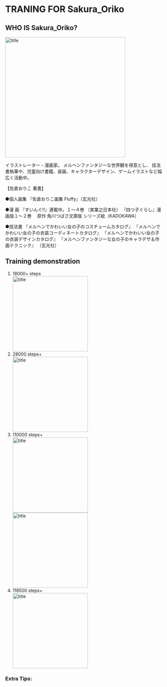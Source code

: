 #  TRANING FOR Sakura_Oriko

## WHO IS Sakura_Oriko?

<img src="https://github.com/ShiinaMono/sakura_oriko/blob/master/pictures/skara.jpeg" width="384" height="384" title="title">

イラストレーター・漫画家。
メルヘンファンタジーな世界観を得意とし、
技法書執筆や、児童向け書籍、装画、キャラクターデザイン、ゲームイラストなど幅広く活動中。

【佐倉おりこ 著書】

●個人画集
『佐倉おりこ画集 Fluffy』（玄光社）

●漫 画
『すいんぐ!!』連載中。１～４巻 （実業之日本社）
『四つ子ぐらし』漫画版１～２巻
　原作 角川つばさ文庫版 シリーズ絵（KADOKAWA）

●技法書
『メルヘンでかわいい女の子のコスチュームカタログ』
『メルヘンでかわいい女の子の衣装コーディネートカタログ』
『メルヘンでかわいい女の子の衣装デザインカタログ』
『メルヘンファンタジーな女の子のキャラデザ＆作画テクニック』
（玄光社）

## Training demonstration

<ol>
<li>18000+ steps</li>
</pr>
<img src="https://github.com/ShiinaMono/sakura_oriko/blob/master/pictures/18000-1.png" width="240" height="240" title="title">
<li>28000 steps+</li>
<img src="https://github.com/ShiinaMono/sakura_oriko/blob/master/pictures/28000-1.png" width="240" height="240" title="title">
<li>110000 steps+</li>
<img src="https://github.com/ShiinaMono/sakura_oriko/blob/master/pictures/110000-1.png" width="240" height="240" title="title">
<img src="https://github.com/ShiinaMono/sakura_oriko/blob/master/pictures/110000-2.png" width="240" height="240" title="title">
<li>118500 steps+</li>
<img src="https://github.com/ShiinaMono/sakura_oriko/blob/master/pictures/118500-1.png" width="240" height="240" title="title">
</ol>

### Extra Tips:
